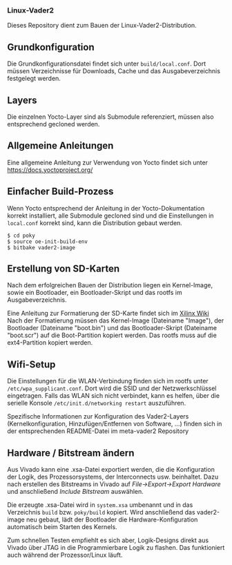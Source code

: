 ### Linux-Vader2
Dieses Repository dient zum Bauen der Linux-Vader2-Distribution.

## Grundkonfiguration
Die Grundkonfigurationsdatei findet sich unter `build/local.conf`. Dort müssen Verzeichnisse für Downloads, Cache und das Ausgabeverzeichnis festgelegt werden.

## Layers
Die einzelnen Yocto-Layer sind als Submodule referenziert, müssen also entsprechend gecloned werden.

## Allgemeine Anleitungen
Eine allgemeine Anleitung zur Verwendung von Yocto findet sich unter https://docs.yoctoproject.org/

## Einfacher Build-Prozess
Wenn Yocto entsprechend der Anleitung in der Yocto-Dokumentation korrekt installiert, alle Submodule gecloned sind und die Einstellungen in `local.conf` korrekt sind, kann die Distribution gebaut werden.

```
$ cd poky
$ source oe-init-build-env
$ bitbake vader2-image
```

## Erstellung von SD-Karten
Nach dem erfolgreichen Bauen der Distribution liegen ein Kernel-Image, sowie ein Bootloader, ein Bootloader-Skript und das rootfs im Ausgabeverzeichnis.

Eine Anleitung zur Formatierung der SD-Karte findet sich im [Xilinx Wiki](https://xilinx-wiki.atlassian.net/wiki/spaces/A/pages/18842385/How+to+format+SD+card+for+SD+boot)
Nach der Formatierung müssen das Kernel-Image (Dateiname "Image"), der Bootloader (Dateiname "boot.bin") und das Bootloader-Skript (Dateiname "boot.scr") auf die Boot-Partition kopiert werden.
Das rootfs muss auf die ext4-Partition kopiert werden.

## Wifi-Setup
Die Einstellungen für die WLAN-Verbindung finden sich im rootfs unter `/etc/wpa_supplicant.conf`. Dort wird die SSID und der Netzwerkschlüssel eingetragen.
Falls das WLAN sich nicht verbindet, kann es helfen, über die serielle Konsole `/etc/init.d/networking restart` auszuführen.

Spezifische Informationen zur Konfiguration des Vader2-Layers (Kernelkonfiguration, Hinzufügen/Entfernen von Software, ...) finden sich in der entsprechenden README-Datei im meta-vader2 Repository

## Hardware / Bitstream ändern
Aus Vivado kann eine .xsa-Datei exportiert werden, die die Konfiguration der Logik, des Prozessorsystems, der Interconnects usw. beinhaltet. Dazu nach erstellen des Bitstreams in Vivado auf *File->Export->Export Hardware* und anschließend *Include Bitstream* auswählen.

Die erzeugte .xsa-Datei wird in `system.xsa` umbenannt und in das Verzeichnis `build` bzw. `poky/build` kopiert. Wird anschließend das vader2-image neu gebaut, lädt der Bootloader die Hardware-Konfiguration automatisch beim Starten des Kernels.

Zum schnellen Testen empfiehlt es sich aber, Logik-Designs direkt aus Vivado über JTAG in die Programmierbare Logik zu flashen. Das funktioniert auch während der Prozessor/Linux läuft.